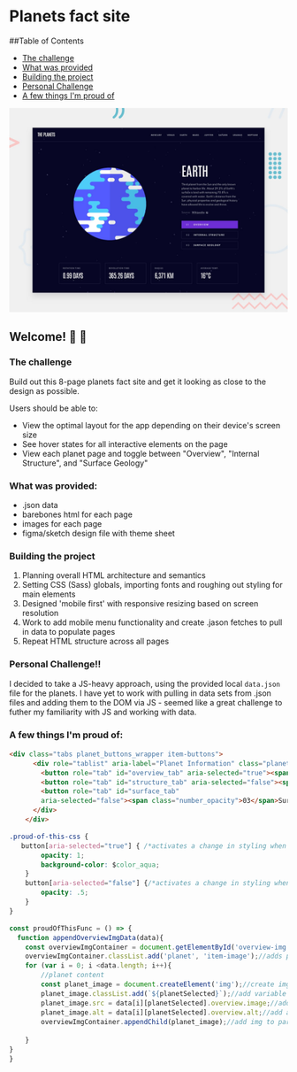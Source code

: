 # Planets fact site

##Table of Contents

- [The challenge](#the-challenge)
- [What was provided](#what-was-provided)
- [Building the project](#building-the-project)
- [Personal Challenge](#personal-challenge)
- [A few things I'm proud of](#a-few-things-im-proud-of:)


![Design preview for the Planets fact site coding challenge](./preview.jpg)

## Welcome! 👋 🚀 

### The challenge

Build out this 8-page planets fact site and get it looking as close to the design as possible.

Users should be able to:

- View the optimal layout for the app depending on their device's screen size
- See hover states for all interactive elements on the page
- View each planet page and toggle between "Overview", "Internal Structure", and "Surface Geology"

### What was provided:

+ .json data
+ barebones html for each page
+ images for each page
+ figma/sketch design file with theme sheet

### Building the project

1. Planning overall HTML architecture and semantics
2. Setting CSS (Sass) globals, importing fonts and roughing out styling for main elements
3. Designed 'mobile first' with responsive resizing based on screen resolution
4. Work to add mobile menu functionality and create .jason fetches to pull in data to populate pages
5. Repeat HTML structure across all pages

### Personal Challenge!!

I decided to take a JS-heavy approach, using the provided local `data.json` file for the planets. I have yet to work with pulling in data sets from .json files and adding them to the DOM via JS - seemed like a great challenge to futher my familiarity with JS and working with data.

### A few things I'm proud of:

```html
<div class="tabs planet_buttons_wrapper item-buttons">
      <div role="tablist" aria-label="Planet Information" class="planet_details_buttons">
        <button role="tab" id="overview_tab" aria-selected="true"><span class="number_opacity">01</span>Overview</button>
        <button role="tab" id="structure_tab" aria-selected="false"><span class="number_opacity">02</span><span class="tab_desk_vis">Internal </span>Structure</button>
        <button role="tab" id="surface_tab"
        aria-selected="false"><span class="number_opacity">03</span>Surface<span class="tab_desk_vis"> Geology</span></button>
      </div>
    </div>
```
```css - Targeting styling based on aria selection was new to me! Great to target it based off of actions taken by users and translated through JS.
.proud-of-this-css {
   button[aria-selected="true"] { /*activates a change in styling when aria-selected is = to true*/
        opacity: 1;
        background-color: $color_aqua;
    }
    button[aria-selected="false"] {/*activates a change in styling when aria-selected is = to false*/
        opacity: .5;
    }
}
```
```js
const proudOfThisFunc = () => {
  function appendOverviewImgData(data){
    const overviewImgContainer = document.getElementById('overview-img');//identify the container for overview via element ID// 
    overviewImgContainer.classList.add('planet', 'item-image');//adds planet class to overview
    for (var i = 0; i <data.length; i++){
        //planet content
        const planet_image = document.createElement('img');//create img variable
        planet_image.classList.add(`${planetSelected}`);//add variable class to image using template literals
        planet_image.src = data[i][planetSelected].overview.image;//add source to img (found via variables set by a class in the HTML!)
        planet_image.alt = data[i][planetSelected].overview.alt;//add alt desc to img (found via variables set by a class in the HTML!)
        overviewImgContainer.appendChild(planet_image);//add img to parent div
   
    }
}
}
```

